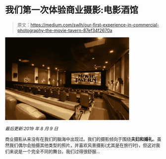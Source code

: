 # 我们第一次体验商业摄影:电影酒馆

> 原文：<https://medium.com/swlh/our-first-experience-in-commercial-photography-the-movie-tavern-87ef34f2670a>

![](img/24897a4ab1b4f833b40444258f1b1c21.png)

*最后更新:2019 年 8 月 9 日*

商业摄影从来没有在我们的脑海中出现过。我们的摄影倾向于围绕**夫妇和婚礼**。虽然我们偶尔会拍摄其他类型的照片，并喜欢风景摄影(尤其是在旅行时)，但这对我们来说是一个完全不同的舞台。我们过得很舒服…